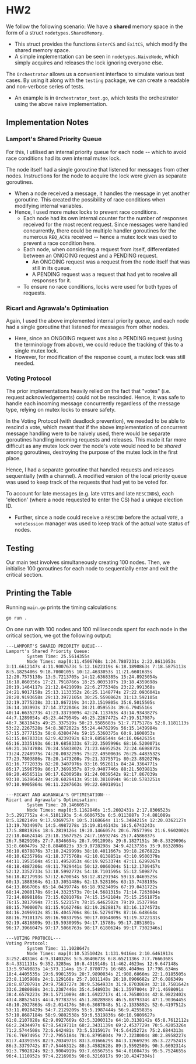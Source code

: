 # HW2

We follow the following scenario: We have a **shared** memory space in the form of a struct `nodetypes.SharedMemory`.
- This struct provides the functions `EnterCS` and `ExitCS`, which modify the shared memory space.
- A simple implementation can be seen in `nodetypes.NaiveNode`, which simply acquires and releases the lock ignoring everyone else.

The `Orchestrator` allows us a convenient interface to simulate various test cases. By using it along with the `testing` package, we can create a readable and non-verbose series of tests.
- An example is in `Orchestrator_test.go`, which tests the orchestrator using the above naive implementation.

## Implementation Notes
### Lamport's Shared Priority Queue
For this, I utilised an internal priority queue for each node -- which to avoid race conditions had its own internal mutex lock.

The node itself had a single goroutine that listened for messages from other nodes. Instructions for the node to acquire the lock were given as separate goroutines.
- When a node received a message, it handles the message in yet another goroutine. This created the possibility of race conditions when modifying internal variables.
- Hence, I used more mutex locks to prevent race conditions.
  - Each node had its own internal counter for the number of responses received for the most recent request. Since messages were handled concurrently, there could be multiple handler goroutines for the numerous `REQ_ACK`s received -- hence a mutex lock was used to prevent a race condition here.
  - Each node, when considering a request from itself, differentiated between an ONGOING request and a PENDING request.
	- An ONGOING request was a request from the node itself that was still in its queue.
	- A PENDING request was a request that had yet to receive all responses for it.
   - To ensure no race conditions, locks were used for both types of requests.

### Ricart and Agrawala's Optimisation
Again, I used the above implemented internal priority queue, and each node had a single goroutine that listened for messages from other nodes.
- Here, since an ONGOING request was also a PENDING request (using the terminology from above), we could reduce the tracking of this to a single mutex lock.
- However, for modification of the response count, a mutex lock was still needed.

### Voting Protocol
The prior implementations heavily relied on the fact that "votes" (i.e. request acknowledgements) could not be rescinded. Hence, it was safe to handle each incoming message concurrently regardless of the message type, relying on mutex locks to ensure safety.

In the Voting Protocol (with deadlock prevention), we needed to be able to rescind a vote, which meant that if the above implementation of concurrent message handling were to be naively used, there would be separate goroutines handling incoming requests and releases. This made it far more difficult as any mutex lock over the node's vote would need to be *shared* among goroutines, destroying the purpose of the mutex lock in the first place.

Hence, I had a separate goroutine that handled requests and releases sequentially (with a channel). A modified version of the local priority queue was used to keep track of the requests that had yet to be voted for. 

To account for late messages (e.g. late `VOTE`s and late `RESCIND`s), each 'election' (where a node requested to enter the CS) had a unique election ID. 
- Further, since a node could receive a `RESCIND` before the actual `VOTE`, a `voteSession` manager was used to keep track of the actual vote status of nodes.

## Testing
Our main test involves simultaneously creating 100 nodes. Then, we initialise 100 goroutines for each node to sequentially enter and exit the critical section.

## Printing the Table
Running `main.go` prints the timing calculations:
```bash
go run .
```


On one run with 100 nodes and 100 milliseconds spent for each node in the critical section, we got the following output:
```
---LAMPORT'S SHARED PRIORITY QUEUE---
Lamport's Shared Priority Queue:
        System Time: 25.5614355s
        Node Times: map[0:11.4506768s 1:24.7807231s 2:22.8611053s 3:11.6612147s 4:11.9007673s 5:12.1622319s 6:18.1890863s 7:18.5875113s 8:5.1825406s 9:18.7000105s 10:12.4633053s 11:21.6601635s 12:20.7575138s 13:5.7213705s 14:12.6368385s 15:24.8925054s 16:18.860356s 17:21.7918766s 18:25.0035107s 19:18.4359698s 20:19.1464117s 21:12.8421099s 22:6.2775348s 23:22.991368s 24:21.9017158s 25:13.1133352s 26:25.1148774s 27:22.0936041s 28:20.9193658s 29:13.3972105s 30:25.5590862s 31:13.592105s 32:19.3775238s 33:13.867219s 34:23.1519805s 35:6.5015505s 36:14.103993s 37:14.3722046s 38:21.059553s 39:6.7945516s 40:14.6635273s 41:23.3373009s 42:24.113763s 43:14.9343827s 44:7.1289054s 45:23.4479549s 46:25.2267472s 47:19.517087s 48:7.3631043s 49:25.337519s 50:23.5585683s 51:7.7175178s 52:8.1181113s 53:22.2267528s 54:8.3872022s 55:24.4476299s 56:15.1439984s 57:15.3777153s 58:8.6380474s 59:15.5360375s 60:9.1608053s 61:15.8470331s 62:9.4239392s 63:9.6856544s 64:16.0642635s 65:16.3335193s 66:19.6858333s 67:22.3505996s 68:16.5200071s 69:21.1674788s 70:24.5583802s 71:23.6695252s 72:24.6698873s 73:24.2248975s 74:20.0032259s 75:22.4950063s 76:25.4483532s 77:23.7803886s 78:20.1473208s 79:21.3375571s 80:23.8920276s 81:16.7772033s 82:20.3407976s 83:16.952611s 84:24.3364771s 85:17.1596759s 86:17.3699357s 87:9.9407746s 88:21.5039813s 89:20.4656511s 90:17.6200958s 91:24.0039542s 92:17.867039s 93:10.1639642s 94:20.6029413s 95:10.3810894s 96:10.5783251s 97:10.9905864s 98:11.2287663s 99:22.6901891s]

---RICART AND AGRAWALA'S OPTIMISATION---
Ricart and Agrawala's Optimisation:
        System Time: 20.1466057s
        Node Times: map[0:5.1162846s 1:5.2602431s 2:17.8306523s 3:5.2917752s 4:4.5101193s 5:4.6606753s 6:5.0113887s 7:4.881089s 8:5.1202149s 9:17.9369757s 10:5.3168664s 11:5.3484215s 12:20.0362127s 13:19.7034997s 14:5.4987278s 15:19.8146143s 16:5.6743243s 17:5.8081926s 18:6.2819126s 19:20.1466057s 20:6.7857799s 21:6.9602002s 22:18.0462414s 23:18.1567752s 24:7.1659274s 25:7.4586837s 26:7.5829198s 27:7.8346694s 28:7.9912098s 29:8.1827151s 30:8.3329096s 31:8.660479s 32:8.8840823s 33:9.0728298s 34:9.4213735s 35:9.8632898s 36:10.0370876s 37:10.2429999s 38:10.4011667s 39:18.2676822s 40:10.6235796s 41:18.3775768s 42:10.8138851s 43:10.9500379s 44:11.1951504s 45:11.4952053s 46:19.9253374s 47:11.6299267s 48:18.4887206s 49:11.7929441s 50:12.0060304s 51:12.1709457s 52:12.3352733s 53:18.5992772s 54:18.7101595s 55:12.509877s 56:18.8217993s 57:12.670054s 58:12.8129194s 59:13.0469525s 60:13.1888364s 61:13.3051486s 62:13.528186s 63:13.7438195s 64:13.866706s 65:14.0439774s 66:18.9323409s 67:19.0431722s 68:14.2080178s 69:14.3323573s 70:14.5681315s 71:14.7263084s 72:14.8898186s 73:15.0281076s 74:15.1542184s 75:15.2561875s 76:15.3817994s 77:15.522157s 78:15.6462502s 79:19.1537796s 80:15.7900007s 81:15.9162746s 82:19.2628817s 83:16.1374573s 84:16.2496912s 85:16.4045706s 86:16.5279479s 87:16.648664s 88:16.7910137s 89:16.9033795s 90:17.0364809s 91:19.3722131s 92:19.4816809s 93:19.5930995s 94:17.15788s 95:17.2851801s 96:17.3966047s 97:17.5066763s 98:17.6180624s 99:17.7302346s]

---VOTING PROTOCOL---
Voting Protocol:
        System Time: 11.1028647s
        Node Times: map[0:10.5351042s 1:131.9416ms 2:10.6461913s 3:252.4831ms 4:9.3140326s 5:5.8640673s 6:8.6521136s 7:7.7666368s 8:4.3311131s 9:352.3285ms 10:8.4319148s 11:462.4623ms 12:9.647148s 13:5.9749883s 14:573.114ms 15:7.878077s 16:685.4049ms 17:798.634ms 18:4.4405535s 19:6.9901359s 20:7.9890034s 21:908.6066ms 22:1.0185505s 23:8.1105988s 24:1.129168s 25:7.1011148s 26:10.0906682s 27:6.086349s 28:8.8720791s 29:9.7583727s 30:9.5364933s 31:9.8703869s 32:10.7581642s 33:6.2080088s 34:1.2387446s 35:4.548933s 36:1.3597004s 37:1.4698091s 38:4.6578223s 39:1.5711089s 40:1.6922717s 41:4.7658034s 42:8.9822402s 43:4.8852541s 44:4.9778375s 45:1.8028988s 46:5.0879334s 47:1.9036445s 48:10.2027863s 49:2.014176s 50:6.3087848s 51:2.1335892s 52:6.4197512s 53:11.0928429s 54:7.2129209s 55:5.1987444s 56:9.4255835s 57:10.8687184s 58:9.9802538s 59:6.5319836s 60:10.9809627s 61:8.2107028s 62:9.0927669s 63:5.3200313s 64:10.3138142s 65:8.7612112s 66:2.2434497s 67:8.5419711s 68:2.3431139s 69:2.4537729s 70:5.4205326s 71:2.5744508s 72:6.642481s 73:5.5315917s 74:5.6425272s 75:2.6844313s 76:6.7697495s 77:2.7955184s 78:6.8795804s 79:7.3238004s 80:2.8958227s 81:7.4339159s 82:9.2034971s 83:3.0166629s 84:3.1266929s 85:3.2275241s 86:3.3379742s 87:7.5446312s 88:3.4582628s 89:3.5592509s 90:3.6692314s 91:3.7902824s 92:3.9004919s 93:7.6556755s 94:4.0108473s 95:5.7524655s 96:4.1110952s 97:4.2216903s 98:8.3216917s 99:10.4247304s]
```
